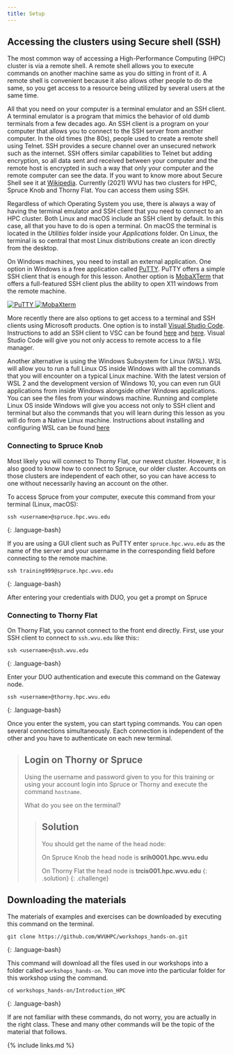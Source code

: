 ```yaml
---
title: Setup
---
```


## Accessing the clusters using Secure shell (SSH)

The most common way of accessing a High-Performance Computing (HPC) cluster is via a remote shell.
A remote shell allows you to execute commands on another machine same as you do sitting in front of it. A remote shell is convenient because it also allows other people to do the same, so you get access to a resource being utilized by several users at the same time.

All that you need on your computer is a terminal emulator and an SSH client.
A terminal emulator is a program that mimics the behavior of old dumb terminals from a few decades ago. An SSH client is a program on your computer that allows you to connect to the SSH server from another computer. In the old times (the 80s), people used to create a remote shell using Telnet. SSH provides a secure channel over an unsecured network such as the internet. SSH offers similar capabilities to Telnet but adding encryption, so all data sent and received between your computer and the remote host is encrypted in such a way that only your computer and the remote computer can see the data. If you want to know more about Secure Shell see it at [Wikipedia](https://en.wikipedia.org/wiki/Secure_Shell). Currently (2021) WVU has two clusters for HPC, Spruce Knob and Thorny Flat. You can access them using SSH.

Regardless of which Operating System you use, there is always a way of having the terminal emulator and SSH client that you need to connect to an HPC cluster.
Both Linux and macOS include an SSH client by default. In this case, all that you have to do is open a terminal. On macOS the terminal is located in the *Utilities* folder inside your *Applications* folder. On Linux, the terminal is so central that most Linux distributions create an icon directly from the desktop.

On Windows machines, you need to install an external application. One option in Windows is a free application called [PuTTY](https://www.putty.org). PuTTY offers a simple SSH client that is enough for this lesson. Another option is [MobaXTerm](https://mobaxterm.mobatek.net) that offers a full-featured SSH client plus the ability to open X11 windows from the remote machine.

 <a href="{{ page.root }}/fig/PuTTY.png">
   <img src="{{ page.root }}/fig/PuTTY.png" alt="PuTTY" />
 </a>

 <a href="{{ page.root }}/fig/MobaXterm.png">
   <img src="{{ page.root }}/fig/MobaXterm.png" alt="MobaXterm" />
 </a>

More recently there are also options to get access to a terminal and SSH clients using Microsoft products. One option is to install [Visual Studio Code](https://code.visualstudio.com).
Instructions to add an SSH client to VSC can be found [here](https://code.visualstudio.com/docs/remote/ssh) and [here](https://code.visualstudio.com/learn/develop-cloud/ssh-lab-machines). Visual Studio Code will give you not only access to remote access to a file manager.

Another alternative is using the Windows Subsystem for Linux (WSL). WSL will allow you to run a full Linux OS inside Windows with all the commands that you will encounter on a typical Linux machine. With the latest version of WSL 2 and the development version of Windows 10, you can even run GUI applications from inside Windows alongside other Windows applications. You can see the files from your windows machine. Running and complete Linux OS inside Windows will give you access not only to SSH client and terminal but also the commands that you will learn during this lesson as you will do from a Native Linux machine. Instructions about installing and configuring WSL can be found [here](https://docs.microsoft.com/en-us/windows/wsl/)

### Connecting to Spruce Knob

Most likely you will connect to Thorny Flat, our newest cluster. However, it is also good to know how to connect to Spruce, our older cluster. Accounts on those clusters are independent of each other, so you can have access to one without necessarily having an account on the other.

To access Spruce from your computer, execute this command from your terminal (Linux, macOS):

~~~
ssh <username>@spruce.hpc.wvu.edu
~~~
{: .language-bash}

If you are using a GUI client such as PuTTY enter ``spruce.hpc.wvu.edu`` as the name of the server and your username in the corresponding field before connecting to the remote machine.

[//]: # (If you received one of the training accounts, this is the machine where you will connect. For example if your username is `training999`, connect to Spruce using:)

~~~
ssh training999@spruce.hpc.wvu.edu
~~~
{: .language-bash}


After entering your credentials with DUO, you get a prompt on Spruce

### Connecting to Thorny Flat

On Thorny Flat, you cannot connect to the front end directly.
First, use your SSH client to connect to ``ssh.wvu.edu`` like this::

~~~
ssh <username>@ssh.wvu.edu
~~~
{: .language-bash}

Enter your DUO authentication and execute this command on the Gateway node.

~~~
ssh <username>@thorny.hpc.wvu.edu
~~~
{: .language-bash}


Once you enter the system, you can start typing commands. You can open several connections simultaneously. Each connection is independent of the other and you have to authenticate on each new terminal.

> ## Login on Thorny or Spruce
>
> Using the username and password given to you for this training or using your account login into Spruce or Thorny and execute the command `hostname`.
>
> What do you see on the terminal?
>
>> ## Solution
>>  You should get the name of the head node:
>>
>>  On Spruce Knob the head node is **srih0001.hpc.wvu.edu**
>>
>>  On Thorny Flat the head node is **trcis001.hpc.wvu.edu**
> {: .solution}
{: .challenge}

## Downloading the materials

The materials of examples and exercises can be downloaded by executing this command on the terminal.

~~~
git clone https://github.com/WVUHPC/workshops_hands-on.git
~~~
{: .language-bash}

This command will download all the files used in our workshops into a folder called
`workshops_hands-on`. You can move into the particular folder for this workshop using the command.

~~~
cd workshops_hands-on/Introduction_HPC
~~~
{: .language-bash}

If are not familiar with these commands, do not worry, you are actually in the right class.
These and many other commands will be the topic of the material that follows.


{% include links.md %}
